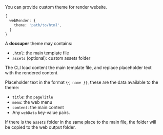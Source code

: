 You can provide custom theme for render website.

```ts
{
  webRender: {
    theme: 'path/to/html',
  }
}
```

A **docsuper** theme may contains:

- `.html`: the main template file
- `assets` (optional): custom assets folder

The CLI load content the main template file, and replace placeholder text with the rendered content.

Placeholder text in the format `{{ name }}`, these are the data available to the theme:

- `title`: the `pageTitle`
- `menu`: the web menu
- `content`: the main content
- Any `webData` key-value pairs.

If there is the `assets` folder in the same place to the main file, the folder will be copied to the web output folder.
